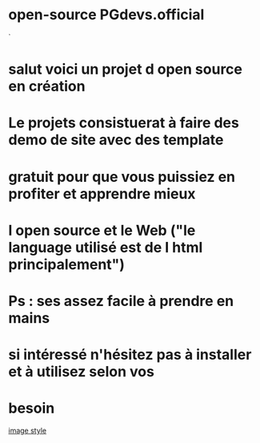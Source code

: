 # open-source PGdevs.official

`
# salut voici un projet d open source en création
# Le projets consistuerat à faire des demo de site avec des template
# gratuit pour que vous puissiez en profiter et apprendre mieux
# l open source et le Web ("le language utilisé est de l html principalement")

# Ps : ses assez facile à prendre en mains

# si intéressé n'hésitez pas à installer et à utilisez selon vos
# besoin



[image style](https://www.google.com/imgres?imgurl=https%3A%2F%2Fbeecut.com%2Fwp-content%2Fuploads%2F2019%2F08%2Fmp4.gif&tbnid=uYYa30tHbsaH2M&vet=12ahUKEwjetufoucaCAxXV6AIHHcIyC0MQMygAegUIARCyAQ..i&imgrefurl=https%3A%2F%2Fbeecut.com%2Ffr%2Fconvertir-mp4-gif.html&docid=Y6iv_ndi4NBa5M&w=800&h=600&q=informatiquegif&ved=2ahUKEwjetufoucaCAxXV6AIHHcIyC0MQMygAegUIARCyAQ)


